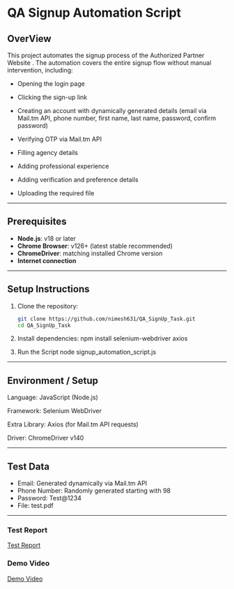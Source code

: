 # QA Signup Automation Script

## OverView
This project automates the signup process of the Authorized Partner Website
.
The automation covers the entire signup flow without manual intervention, including:

- Opening the login page

- Clicking the sign-up link

- Creating an account with dynamically generated details (email via Mail.tm API, phone number, first name, last name, password, confirm password)

- Verifying OTP via Mail.tm API

- Filling agency details

- Adding professional experience

- Adding verification and preference details

- Uploading the required file


---


## Prerequisites
- **Node.js**: v18 or later
- **Chrome Browser**: v126+ (latest stable recommended)
- **ChromeDriver**: matching installed Chrome version
- **Internet connection**


---


## Setup Instructions
1. Clone the repository:
    ``` bash
    git clone https://github.com/nimesh631/QA_SignUp_Task.git
    cd QA_SignUp_Task

2. Install dependencies:
    npm install selenium-webdriver axios


3. Run the Script
    node signup_automation_script.js


---


## Environment / Setup

Language: JavaScript (Node.js)

Framework: Selenium WebDriver

Extra Library: Axios (for Mail.tm API requests)

Driver: ChromeDriver v140


---


## Test Data
- Email: Generated dynamically via Mail.tm API
- Phone Number: Randomly generated starting with 98
- Password: Test@1234
- File: test.pdf


---


### Test Report
[Test Report](./test_report.pdf)

### Demo Video
[Demo Video](./demo_video.mp4)